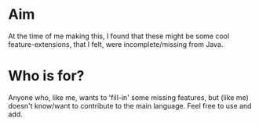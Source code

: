 # Aim
At the time of me making this, I found that these might be some cool feature-extensions, that I felt, were incomplete/missing from Java.

# Who is for?
Anyone who, like me, wants to 'fill-in' some missing features, but (like me) doesn't know/want to contribute to the main language. Feel free to use and add.
